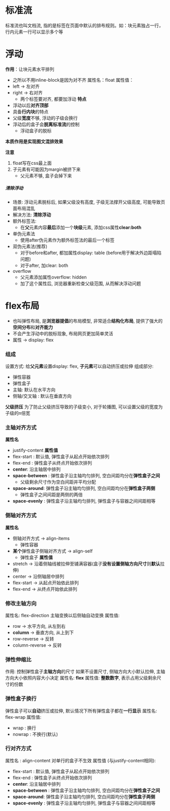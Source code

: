 
# 标准流
标准流也叫文档流, 指的是标签在页面中默认的排布规则。如：块元素独占一行，行内元素一行可以显示多个等

# 浮动
**作用**：让块元素水平排列
- 之所以不用inline-block是因为对不齐
属性名：float
属性值：
- left -> 左对齐
- right -> 右对齐
	- 两个标签要对齐, 都要加浮动
**特点**
- 浮动以后**对齐顶部**
- 具备**行内块**的特点
- 父级**宽度**不够, 浮动的子级会换行
- 浮动后的盒子会**脱离标准流**的控制
	- 浮动盒子的脱标

**本质作用是实现图文混排效果**

**注意**
1. float写在css最上面
2. 子元素有可能因为margin被挤下来
	- 父元素不够, 盒子会掉下来

##### 清除浮动

- 场景: 浮动元素脱标后, 如果父级没有高度, 子级无法撑开父级高度, 可能导致页面布局混乱
- 解决方法: **清除浮动**
- 额外标签法:
	- 在**父**元素内容**最后**添加一个**块级**元素, 添加css属性**clear:both**
- 单伪元素法
	- 使用after伪元素作为额外标签法的最后一个标签
- 双伪元素法(推荐)
	- 对于before和after, 都加属性display: table (before用于解决外边距塌陷问题)
	- 对于after, 加clear: both
- overflow
	- 父元素添加属性overflow: hidden
	- 加了这个属性后, 浏览器重新检查父级范围, 从而解决浮动问题

# flex布局
- 也叫弹性布局, 是**浏览器提倡**的布局模型, 非常适合**结构化布局**, 提供了强大的**空间分布**和**对齐能力**
- 不会产生浮动中的脱标现象, 布局网页更加简单灵活
- 属性 -> display: flex

### 组成
设置方式: 给**父元素**设置display: flex, **子元素**可以自动挤压或拉伸
组成部分:
- 弹性容器
- 弹性盒子
- 主轴: 默认在水平方向
- 侧轴/交叉轴 : 默认在垂直方向

**父级挤压**
为了防止父级挤压导致的子级变小, 对于轮播图, 可以设置父级的宽度为子级的n倍宽

### 主轴对齐方式

**属性名**
- justify-content
**属性值**
- flex-start : 默认值, 弹性盒子从起点开始依次排列
- flex-end : 弹性盒子从终点开始依次排列
- **center**: 沿主轴居中排列
- **space-between** : 弹性盒子沿主轴均匀排列, 空白间距均分在**弹性盒子之间**
	- 父级剩余尺寸作为空白间距并平均分配
- **space-around**: 弹性盒子沿主轴均匀排列, 空白间距均分在**弹性盒子两侧**
	- 弹性盒子之间间距是两侧的两倍
- **space-evenly** : 弹性盒子沿主轴均匀排列, 弹性盒子与容器之间间距相等

### 侧轴对齐方式

**属性名**
- 侧轴对齐方式 -> align-items
	- 弹性容器
- **某个**弹性盒子侧轴对齐方式 -> align-self
	- 弹性盒子
**属性值**
- stretch -> 沿着侧轴线被拉伸至铺满容器(盒子**没有设置侧轴方向尺寸**则**默认**拉伸)
- center -> 沿侧轴居中排列
- flex-start -> 从起点开始依此排列
- flex-end -> 从终点开始依此排列

### 修改主轴方向
属性名: flex-direction
主轴变换以后侧轴自动变换
属性值:
- row -> 水平方向, 从左到右
- **column** -> 垂直方向, 从上到下
- row-reverse -> 反转
- column-reverse -> 反转

### 弹性伸缩比
作用: 控制弹性盒子**主轴方向**的尺寸
如果不设置尺寸, 侧轴方向大小默认拉伸, 主轴方向大小依照内容大小决定
属性名: **flex**
属性值: **整数数字**, 表示占用父级剩余尺寸的份数

### 弹性盒子换行
弹性盒子可以**自动**挤压或拉伸, 默认情况下所有弹性盒子都在**一行显示**
属性名: flex-wrap
属性值: 
- wrap : 换行
- nowrap : 不换行(默认)

### 行对齐方式
属性名 : align-content
对单行的盒子不生效
属性值 (与justify-content相同): 
 - flex-start : 默认值, 弹性盒子从起点开始依次排列
- flex-end : 弹性盒子从终点开始依次排列
- **center**: 沿主轴居中排列
- **space-between** : 弹性盒子沿主轴均匀排列, 空白间距均分在**弹性盒子之间**
- **space-around**: 弹性盒子沿主轴均匀排列, 空白间距均分在**弹性盒子两侧**
- **space-evenly** : 弹性盒子沿主轴均匀排列, 弹性盒子与容器之间间距相等





